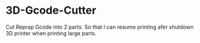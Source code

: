 # 3D-Gcode-Cutter
Cut Reprap Gcode into 2 parts.
So that I can resume printing afer shutdown 3D printer when printing large parts.
